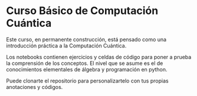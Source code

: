 # Curso Básico de Computación Cuántica
Este curso, en permanente construcción,  está pensado como una introducción práctica a la Computación Cuántica. 

Los notebooks contienen ejercicios y celdas de código para poner a prueba la comprensión de los conceptos.
El nivel  que se asume es el de conocimientos elementales de álgebra y programación en python.

Puede clonarte el repositorio para personalizartelo con tus propias anotaciones y códigos.


 
